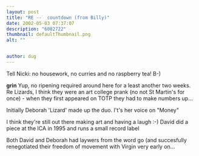 ```yaml
---
layout: post
title: "RE --  countdown (from Billy)"
date: 2002-05-03 07:37:07
description: "6082722"
thumbnail: defaultThumbnail.png
alt: ""


author: dug
---
```


<p>Tell Nicki: no housework, no curries and no raspberry tea! B-)</p>

<p><strong>grin</strong> Yup, no ripening required around here for a least another two weeks. Re Lizards, I think they were an art college prank (no not St Martin's for once) - when they first appeared on <span class="caps">TOTP </span>they had to make numbers up...</p>

<p>Initially Deborah 'Lizard' made up the duo. I't's her voice on "Money"</p>

<p>I think they're still out there making art and having a laugh :-) David did a piece at the <span class="caps">ICA </span>in 1995 and runs a small record label</p>

<p>Both David and Deborah had laywers from the word go (and succesfully renegotiated their freedom of movement with Virgin very early on...</p>
